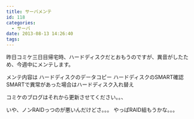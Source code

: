 ```yaml
---
title: サーバメンテ
id: 118
categories:
  - サーバ
date: 2013-08-13 14:26:40
tags:
---
```


昨日コミケ三日目帰宅時、ハードディスクだとおもうのですが、異音がしたため、今週中にメンテします。

メンテ内容は
ハードディスクのデータコピー
ハードディスクのSMART確認
SMARTで異常があった場合はハードディスク入れ替え

コミケのブログはそれから更新させてください。。、

いや、ノンRAIDっつのが悪いんだけどさ。。。
やっぱRAID組もうかな。。。